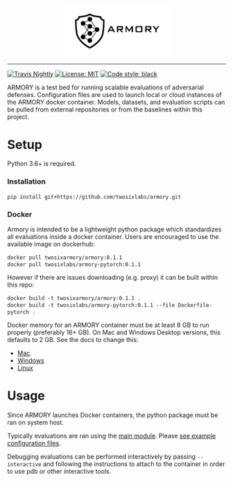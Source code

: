 <div align="center">
  <img src="tools/static_content/logo.png" width="50%" title="ARMORY logo">
</div>

-----------------
[![Travis Nightly](https://travis-ci.com/twosixlabs/armory.svg?token=mDXSPweWiXNcpsV8rz4z&branch=master)](https://travis-ci.com/twosixlabs/armory)
[![License: MIT](https://img.shields.io/badge/License-MIT-yellow.svg)](https://opensource.org/licenses/MIT)
[![Code style: black](https://img.shields.io/badge/code%20style-black-000000.svg)](https://github.com/ambv/black)

ARMORY is a test bed for running scalable evaluations of adversarial defenses. 
Configuration files are used to launch local or cloud instances of the ARMORY docker 
container. Models, datasets, and evaluation scripts can be pulled from external 
repositories or from the baselines within this project.

# Setup
Python 3.6+ is required.

### Installation
```
pip install git+https://github.com/twosixlabs/armory.git
```

### Docker
Armory is intended to be a lightweight python package which standardizes all evaluations
inside a docker container. Users are encouraged to use the available image on dockerhub:
```
docker pull twosixarmory/armory:0.1.1
docker pull twosixlabs/armory-pytorch:0.1.1
```

However if there are issues downloading (e.g. proxy) it can be built within this repo:
```
docker build -t twosixarmory/armory:0.1.1 .
docker build -t twosixlabs/armory-pytorch:0.1.1 --file Dockerfile-pytorch .

```

Docker memory for an ARMORY container must be at least 8 GB to run properly (preferably 16+ GB).
On Mac and Windows Desktop versions, this defaults to 2 GB. See the docs to change this:
* [Mac](https://docs.docker.com/docker-for-mac/).
* [Windows](https://docs.docker.com/docker-for-windows/)
* [Linux](https://docs.docker.com/install/linux/docker-ce/ubuntu/)


# Usage
Since ARMORY launches Docker containers, the python package must be ran on system host.

Typically evaluations are ran using the [main module](armory/__main__.py). 
Please [see example configuration files](examples/).


Debugging evaluations can be performed interactively by passing `--interactive` and 
following the instructions to attach to the container in order to use pdb or other
interactive tools.
